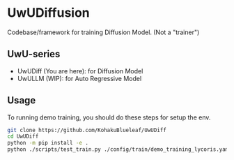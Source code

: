 # UwUDiffusion

Codebase/framework for training Diffusion Model. (Not a "trainer")

## UwU-series

* UwUDiff (You are here): for Diffusion Model
* UwULLM (WIP): for Auto Regressive Model

## Usage

To running demo training, you should do these steps for setup the env.

```bash
git clone https://github.com/KohakuBlueleaf/UwUDiff
cd UwUDiff
python -m pip install -e .
python ./scripts/test_train.py ./config/train/demo_training_lycoris.yaml
```